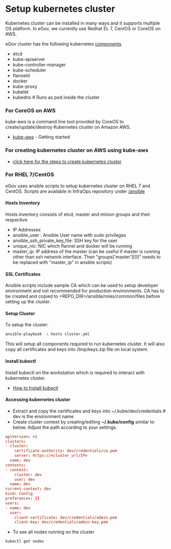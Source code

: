 # Setup kubernetes cluster

Kubernetes cluster can be installed in many ways and it supports multiple OS platform.
In eGov, we currently use Redhat EL 7, CentOS or CoreOS on AWS.

eGov cluster has the following kubernetes [components](https://kubernetes.io/docs/concepts/overview/components/).

* etcd					
* kube-apiserver
* kube-controller-manager
* kube-scheduler
* flanneld
* docker
* kube-proxy
* kubelet
* kubedns  # Runs as pod inside the cluster

### For CoreOS on AWS

kube-aws is a command line tool provided by CoreOS to create/update/destroy Kubernetes cluster on Amazon AWS.

* [kube-aws](https://kubernetes-incubator.github.io/kube-aws/getting-started/) - Getting started

### For creating kubernetes cluster on AWS using kube-aws

* [click here for the steps to create kubernetes cluster](https://github.com/egovernments/eGov-infraOps/blob/master/docs/kube_aws_cluster_setup.md)

### For RHEL 7/CentOS

eGov uses ansible scripts to setup kubernetes cluster on RHEL 7 and CentOS. Scripts are available in InfraOps repository under [/ansible](https://github.com/egovernments/eGov-infraOps/tree/master/ansible)


#### Hosts Inventory

Hosts inventory consists of etcd, master and minion groups and their respective

* IP Addresses
* ansible_user : Ansible User name with sudo privileges
* ansible_ssh_private_key_file: SSH key for the user
* unique_nic: NIC which flannel and docker will be running
* master_ip: IP address of the master (can be useful if master is running other than ssh network interface. Then "groups['master'][0]" needs to be replaced with "master_ip" in ansible scripts)

#### SSL Certificates

Ansible scripts include sample CA which can be used to setup developer environment and not recommended for production environments. CA has to be created and copied to \<REPO_DIR\>/ansible/roles/common/files before setting up the cluster.

####  Setup Cluster

To setup the cluster:

```sh
ansible-playbook -i hosts cluster.yml
```

This will setup all components required to run kubernetes cluster. It will also copy all certificates and keys into /tmp/keys.zip file on local system.

#### Install kubectl

Install kubectl on the workstation which is required to interact with kubernetes cluster.

* [How to Install kubectl](https://kubernetes.io/docs/tasks/tools/install-kubectl/)


#### Accessing kubernetes cluster

* Extract and copy the certificates and keys into ~/.kube/dev/credentials        # dev is the environment name
* Create cluster context by creating/editing **~/.kube/config** similar to below. Adjust the path according to your settings.

```conf
apiVersion: v1
clusters:
- cluster:
    certificate-authority: dev/credentials/ca.pem
    server: https://<cluster_url/IP>
  name: dev
contexts:
- context:
    cluster: dev
    user: dev
  name: dev
current-context: dev
kind: Config
preferences: {}
users:
- name: dev
  user:
    client-certificate: dev/credentials/admin.pem
    client-key: dev/credentials/admin-key.pem
```

* To see all nodes running on the cluster
```sh
kubectl get nodes
```
